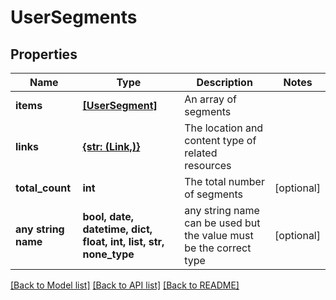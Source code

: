 # UserSegments


## Properties
Name | Type | Description | Notes
------------ | ------------- | ------------- | -------------
**items** | [**[UserSegment]**](UserSegment.md) | An array of segments | 
**links** | [**{str: (Link,)}**](Link.md) | The location and content type of related resources | 
**total_count** | **int** | The total number of segments | [optional] 
**any string name** | **bool, date, datetime, dict, float, int, list, str, none_type** | any string name can be used but the value must be the correct type | [optional]

[[Back to Model list]](../README.md#documentation-for-models) [[Back to API list]](../README.md#documentation-for-api-endpoints) [[Back to README]](../README.md)



